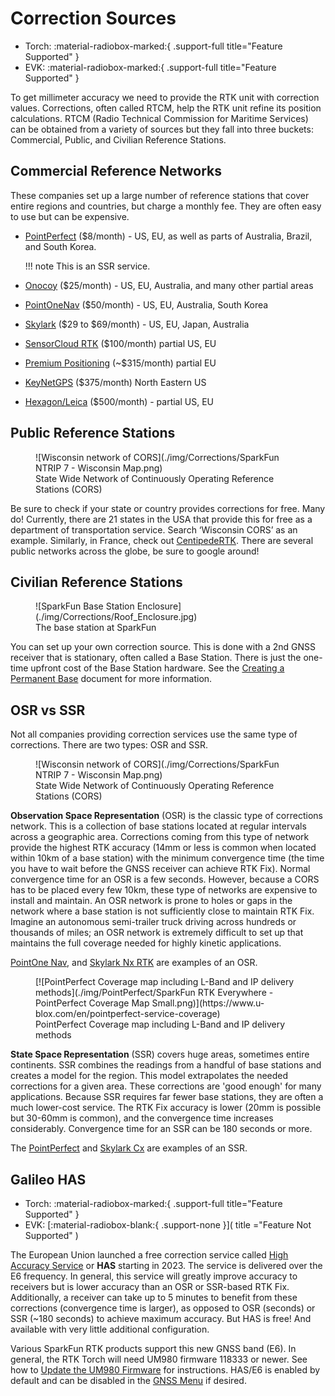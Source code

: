 # Correction Sources

<!--
Compatibility Icons
====================================================================================

:material-radiobox-marked:{ .support-full title="Feature Supported" }
:material-radiobox-indeterminate-variant:{ .support-partial title="Feature Partially Supported" }
:material-radiobox-blank:{ .support-none title="Feature Not Supported" }
-->

<div class="grid cards fill" markdown>

- Torch: :material-radiobox-marked:{ .support-full title="Feature Supported" }
- EVK: :material-radiobox-marked:{ .support-full title="Feature Supported" }

</div>

To get millimeter accuracy we need to provide the RTK unit with correction values. Corrections, often called RTCM, help the RTK unit refine its position calculations. RTCM (Radio Technical Commission for Maritime Services) can be obtained from a variety of sources but they fall into three buckets: Commercial, Public, and Civilian Reference Stations.

## Commercial Reference Networks

These companies set up a large number of reference stations that cover entire regions and countries, but charge a monthly fee. They are often easy to use but can be expensive.

- [PointPerfect](https://docs.sparkfun.com/SparkFun_RTK_Everywhere_Firmware/quickstart-torch/#pointperfect-corrections) ($8/month) - US, EU, as well as parts of Australia, Brazil, and South Korea.

	!!! note
		 This is an SSR service.

- [Onocoy](https://console.onocoy.com/explorer) ($25/month) - US, EU, Australia, and many other partial areas
- [PointOneNav](https://app.pointonenav.com/trial?src=sparkfun) ($50/month) - US, EU, Australia, South Korea
- [Skylark](https://www.swiftnav.com/skylark) ($29 to $69/month) - US, EU, Japan, Australia
- [SensorCloud RTK](https://rtk.sensorcloud.com/pricing/) ($100/month) partial US, EU
- [Premium Positioning](https://www.premium-positioning.com) (~$315/month) partial EU
- [KeyNetGPS](https://www.keypre.com/KeynetGPS) ($375/month) North Eastern US
- [Hexagon/Leica](https://hxgnsmartnet.com/en-US) ($500/month) - partial US, EU

## Public Reference Stations

<figure markdown>
![Wisconsin network of CORS](./img/Corrections/SparkFun NTRIP 7 - Wisconsin Map.png)
<figcaption markdown>
State Wide Network of Continuously Operating Reference Stations (CORS)
</figcaption>
</figure>

Be sure to check if your state or country provides corrections for free. Many do! Currently, there are 21 states in the USA that provide this for free as a department of transportation service. Search ‘Wisconsin CORS’ as an example. Similarly, in France, check out [CentipedeRTK](https://docs.centipede.fr/). There are several public networks across the globe, be sure to google around!

## Civilian Reference Stations

<figure markdown>
![SparkFun Base Station Enclosure](./img/Corrections/Roof_Enclosure.jpg)
<figcaption markdown>
The base station at SparkFun
</figcaption>
</figure>

You can set up your own correction source. This is done with a 2nd GNSS receiver that is stationary, often called a Base Station. There is just the one-time upfront cost of the Base Station hardware. See the [Creating a Permanent Base](https://docs.sparkfun.com/SparkFun_RTK_Everywhere_Firmware/permanent_base/) document for more information.

## OSR vs SSR

Not all companies providing correction services use the same type of corrections. There are two types: OSR and SSR.

<figure markdown>
![Wisconsin network of CORS](./img/Corrections/SparkFun NTRIP 7 - Wisconsin Map.png)
<figcaption markdown>
State Wide Network of Continuously Operating Reference Stations (CORS)
</figcaption>
</figure>

**Observation Space Representation** (OSR) is the classic type of corrections network. This is a collection of base stations located at regular intervals across a geographic area. Corrections coming from this type of network provide the highest RTK accuracy (14mm or less is common when located within 10km of a base station) with the minimum convergence time (the time you have to wait before the GNSS receiver can achieve RTK Fix). Normal convergence time for an OSR is a few seconds. However, because a CORS has to be placed every few 10km, these type of networks are expensive to install and maintain. An OSR network is prone to holes or gaps in the network where a base station is not sufficiently close to maintain RTK Fix. Imagine an autonomous semi-trailer truck driving across hundreds or thousands of miles; an OSR network is extremely difficult to set up that maintains the full coverage needed for highly kinetic applications.

[PointOne Nav](https://app.pointonenav.com/trial?src=sparkfun), and [Skylark Nx RTK](https://www.swiftnav.com/products/skylark) are examples of an OSR.

<figure markdown>
[![PointPerfect Coverage map including L-Band and IP delivery methods](./img/PointPerfect/SparkFun RTK Everywhere - PointPerfect Coverage Map Small.png)](https://www.u-blox.com/en/pointperfect-service-coverage)
<figcaption markdown>
PointPerfect Coverage map including L-Band and IP delivery methods
</figcaption>
</figure>

**State Space Representation** (SSR) covers huge areas, sometimes entire continents. SSR combines the readings from a handful of base stations and creates a model for the region. This model extrapolates the needed corrections for a given area. These corrections are 'good enough' for many applications. Because SSR requires far fewer base stations, they are often a much lower-cost service. The RTK Fix accuracy is lower (20mm is possible but 30-60mm is common), and the convergence time increases considerably. Convergence time for an SSR can be 180 seconds or more.

The [PointPerfect](https://www.u-blox.com/en/pointperfect-service-coverage) and [Skylark Cx](https://www.swiftnav.com/products/skylark) are examples of an SSR.

## Galileo HAS

<!--
Compatibility Icons
====================================================================================

:material-radiobox-marked:{ .support-full title="Feature Supported" }
:material-radiobox-indeterminate-variant:{ .support-partial title="Feature Partially Supported" }
:material-radiobox-blank:{ .support-none title="Feature Not Supported" }
-->

<div class="grid cards fill" markdown>

- Torch: :material-radiobox-marked:{ .support-full title="Feature Supported" }
- EVK: [:material-radiobox-blank:{ .support-none }]( title ="Feature Not Supported" )

</div>

The European Union launched a free correction service called [High Accuracy Service](https://www.gsc-europa.eu/galileo/services/galileo-high-accuracy-service-has) or **HAS** starting in 2023. The service is delivered over the E6 frequency. In general, this service will greatly improve accuracy to receivers but is lower accuracy than an OSR or SSR-based RTK Fix. Additionally, a receiver can take up to 5 minutes to benefit from these corrections (convergence time is larger), as opposed to OSR (seconds) or SSR (~180 seconds) to achieve maximum accuracy. But HAS is free! And available with very little additional configuration.

Various SparkFun RTK products support this new GNSS band (E6). In general, the RTK Torch will need UM980 firmware 118333 or newer. See how to [Update the UM980 Firmware](firmware_update.md#updating-um980-firmware) for instructions. HAS/E6 is enabled by default and can be disabled in the [GNSS Menu](menu_gnss.md#galileo-e6-corrections) if desired.
